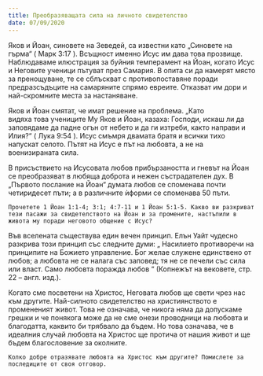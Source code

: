 ```yaml
---
title: Преобразяващата сила на личното свидетелство
date: 07/09/2020
---
```


Яков и Йоан, синовете на Зеведей, са известни като „Синовете на гърма“ ( Марк 3:17 ). Всъщност именно Исус им дава това прозвище. Наблюдаваме илюстрация за буйния темперамент на Йоан, когато Исус и Неговите ученици пътуват през Самария. В опита си да намерят място за пренощуване, те се сблъскват с противопоставяне поради предразсъдъците на самаряните спрямо евреите. Отказват им дори и най-скромните места за настаняване.

Яков и Йоан смятат, че имат решение на проблема. „Като видяха това учениците Му Яков и Йоан, казаха: Господи, искаш ли да заповядаме да падне огън от небето и да ги изтреби, както направи и Илия?“ ( Лука 9:54 ). Исус смъмря двамата братя и всички тихо напускат селото. Пътят на Исус е път на любовта, а не на военизираната сила.

В присъствието на Исусовата любов прибързаността и гневът на Йоан се преобразяват в любяща доброта и нежен състрадателен дух. В „Първото послание на Йоан“ думата любов се споменава почти четиридесет пъти; а в различните ѝформи се споменава 50 пъти.

`Прочетете 1 Йоан 1:1-4; 3:1; 4:7-11 и 1 Йоан 5:1-5. Какво ви разкриват тези пасажи за свидетелството на Йоан и за промените, настъпили в живота му поради неговото общение с Исус?`

Във вселената съществува един вечен принцип. Елън Уайт чудесно разкрива този принцип със следните думи: „ Насилието противоречи на принципите на Божието управление. Бог желае служене единствено от любов; а любовта не се налага със заповед; тя не се печели със сила или власт. Само любовта поражда любов “ (Копнежът на вековете, стр. 22 – англ. изд.).

Когато сме посветени на Христос, Неговата любов ще свети чрез нас към другите. Най-силното свидетелство на християнството е промененият живот. Това не означава, че никога няма да допускаме грешки и че понякога може да не сме онези проводници на любовта и благодатта, каквито би трябвало да бъдем. Но това означава, че в идеалния случай любовта на Христос ще протича от нашия живот и ще бъдем благословение за околните.

`Колко добре отразявате любовта на Христос към другите? Помислете за последиците от своя отговор.`
